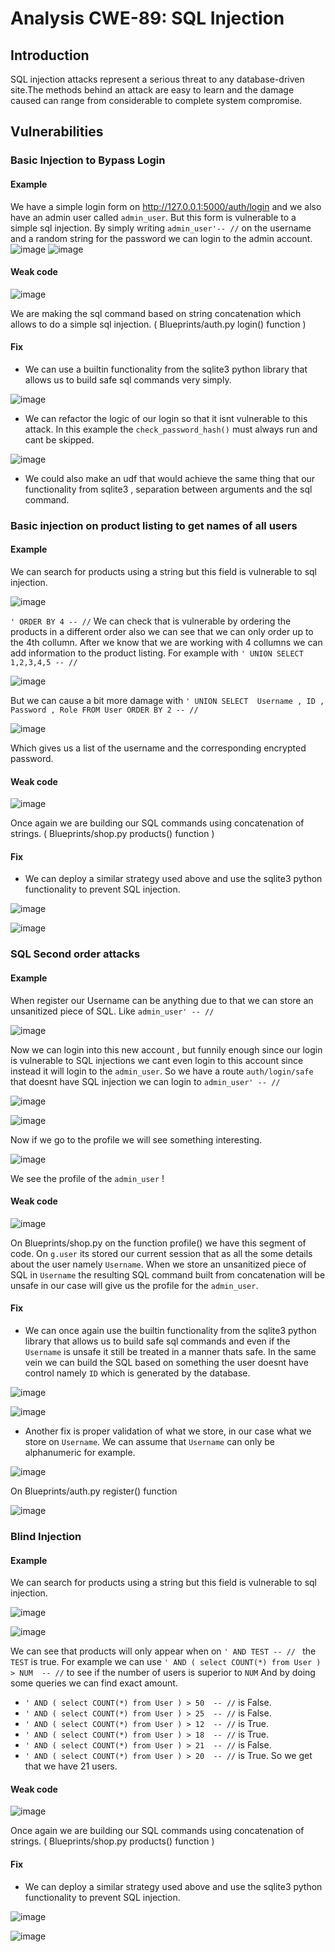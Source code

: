 # Analysis CWE-89: SQL Injection

## Introduction 

SQL injection attacks represent a serious threat to any database-driven site.The methods behind an attack
are easy to learn and the damage caused can range from considerable to complete system compromise.

## Vulnerabilities 

### Basic Injection to Bypass Login 

#### Example

We have a simple login form on http://127.0.0.1:5000/auth/login and we also have an admin user called ```admin_user```. But this form is vulnerable to a simple sql injection.
By simply writing ``` admin_user'-- // ``` on the username and a random string for the password we can login to the admin account.
![image](https://github.com/uTigas/SIOProject_1/assets/125353199/8dcde9c2-ba10-44f5-bca5-59aa0b774c4a)
![image](https://github.com/uTigas/SIOProject_1/assets/125353199/43ef5739-baf8-465e-b4bf-8242cb512393)

#### Weak code 
![image](https://github.com/uTigas/SIOProject_1/assets/125353199/a8f3bd7b-c2eb-4345-9fc6-a4611eed8015)

We are making the sql command based on string concatenation which allows to do a simple sql injection. ( Blueprints/auth.py login() function )

#### Fix 

- We can use a builtin functionality from the sqlite3 python library that allows us to build safe sql commands very simply.

![image](https://github.com/uTigas/SIOProject_1/assets/125353199/a7d964b2-04a3-43e5-b2d1-dc7d564e1b6a)

- We can refactor the logic of our login so that it isnt vulnerable to this attack. In this example the ```check_password_hash()``` must always run and cant be skipped.

![image](https://github.com/uTigas/SIOProject_1/assets/125353199/18d2de35-ad85-458d-85da-8056e5100270)

- We could also make an udf that would achieve the same thing that our functionality from sqlite3 , separation between arguments and the sql command.

### Basic injection on product listing to get names of all users

#### Example

We can search for products using a string but this field is vulnerable to sql injection.

![image](https://github.com/uTigas/SIOProject_1/assets/125353199/c7f1df89-f433-4924-b87a-d081579c61fe)

```' ORDER BY 4 -- //```
We can check that is vulnerable by ordering the products in a different order also we can see that we can only order up to the 4th collumn.
After we know that we are working with 4 collumns we can add information to the product listing. For example with ```' UNION SELECT 1,2,3,4,5 -- // ```

![image](https://github.com/uTigas/SIOProject_1/assets/125353199/0be2f68c-5dfa-4757-a14a-00278925e310)

But we can cause a bit more damage with ```' UNION SELECT  Username , ID , Password , Role FROM User ORDER BY 2 -- //```

![image](https://github.com/uTigas/SIOProject_1/assets/125353199/4436cba5-efa7-4342-b766-a889cba4e250)

Which gives us a list of the username and the corresponding encrypted password.

#### Weak code

![image](https://github.com/uTigas/SIOProject_1/assets/125353199/edf2f1ae-6e16-43c7-8837-9ce45723f4a3)

Once again we are building our SQL commands using concatenation of strings. ( Blueprints/shop.py products() function ) 

#### Fix 

- We can deploy a similar strategy used above and use the sqlite3 python functionality to prevent SQL injection.

![image](https://github.com/uTigas/SIOProject_1/assets/125353199/d6a7588f-aea9-4dbb-bd32-6aff9352de8e)

![image](https://github.com/uTigas/SIOProject_1/assets/125353199/63218a15-91f2-41fd-8a16-f4058e310b31)

### SQL Second order attacks

#### Example

When register our Username can be anything due to that we can store an unsanitized piece of SQL. Like ``` admin_user' -- // ```

![image](https://github.com/uTigas/SIOProject_1/assets/125353199/c9991a07-9f17-43e4-bdec-4ac5c87c17c5)

Now we can login into this new account , but funnily enough since our login is vulnerable to SQL injections we cant even login to this account since instead it will login to the ```admin_user```.
So we have a route ```auth/login/safe``` that doesnt have SQL injection we can login to ``` admin_user' -- // ```

![image](https://github.com/uTigas/SIOProject_1/assets/125353199/a61e58b4-3ccd-4dfc-817a-dd877e1a4cf7)

![image](https://github.com/uTigas/SIOProject_1/assets/125353199/4cf4159b-1373-4f47-af71-ddcb6112980d)

Now if we go to the profile we will see something interesting.

![image](https://github.com/uTigas/SIOProject_1/assets/125353199/e499a204-51f0-455e-92ec-92b2eed1f307)

We see the profile of the ```admin_user``` !

#### Weak code

![image](https://github.com/uTigas/SIOProject_1/assets/125353199/f5bb1242-3bb4-480e-ab38-8255a82c7686)

On Blueprints/shop.py on the function profile() we have this segment of code. On ```g.user``` its stored our current session that as all the some details about the user namely ```Username```.
When we store an unsanitized piece of SQL in ```Username``` the resulting SQL command built from concatenation will be unsafe in our case will give us the profile for the ```admin_user```.

#### Fix

- We can once again use the builtin functionality from the sqlite3 python library that allows us to build safe sql commands and even if the ```Username``` is unsafe it still be treated in a manner thats safe. In the same vein we can build the SQL based on something the user doesnt have control namely ```ID``` which is generated by the database.
  
![image](https://github.com/uTigas/SIOProject_1/assets/125353199/81c5ab0f-54bb-44df-a7e5-2252ab7e3669)

![image](https://github.com/uTigas/SIOProject_1/assets/125353199/f4622177-1099-4336-a44e-3f040ad2d932)

- Another fix is proper validation of what we store, in our case what we store on ```Username```. We can assume that ```Username``` can only be alphanumeric for example.

![image](https://github.com/uTigas/SIOProject_1/assets/125353199/27806b90-ac35-448d-8820-6a09d07d554e)

On Blueprints/auth.py register() function

![image](https://github.com/uTigas/SIOProject_1/assets/125353199/595158a1-143e-4277-b317-d9c413102f46)

### Blind Injection

#### Example 

We can search for products using a string but this field is vulnerable to sql injection.

![image](https://github.com/uTigas/SIOProject_1/assets/125353199/a6a9ece3-6a6f-4ef7-be78-ba782dff48b1)

![image](https://github.com/uTigas/SIOProject_1/assets/125353199/3913254e-0de5-439d-8e91-0d8e8f717923)

We can see that products will only appear when on ```' AND TEST -- // ``` the ```TEST``` is true. 
For example we can use ```' AND ( select COUNT(*) from User ) > NUM  -- //``` to see if the number of users is superior to ```NUM```
And by doing some queries we can find exact amount.
- ```' AND ( select COUNT(*) from User ) > 50  -- //``` is False.
- ```' AND ( select COUNT(*) from User ) > 25  -- //``` is False.
- ```' AND ( select COUNT(*) from User ) > 12  -- //``` is True.
- ```' AND ( select COUNT(*) from User ) > 18  -- //``` is True.
- ```' AND ( select COUNT(*) from User ) > 21  -- //``` is False.
- ```' AND ( select COUNT(*) from User ) > 20  -- //``` is True.
So we get that we have 21 users.

#### Weak code

![image](https://github.com/uTigas/SIOProject_1/assets/125353199/edf2f1ae-6e16-43c7-8837-9ce45723f4a3)

Once again we are building our SQL commands using concatenation of strings. ( Blueprints/shop.py products() function ) 

#### Fix 

- We can deploy a similar strategy used above and use the sqlite3 python functionality to prevent SQL injection.

![image](https://github.com/uTigas/SIOProject_1/assets/125353199/d6a7588f-aea9-4dbb-bd32-6aff9352de8e)

![image](https://github.com/uTigas/SIOProject_1/assets/125353199/d80a84ab-84c0-4cf9-83cf-80c55ab47923)







































